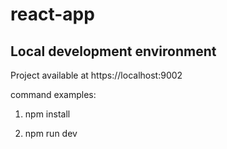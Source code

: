 # react-app

## Local development environment

Project available at https://localhost:9002

command examples:
1. npm install

2. npm run dev